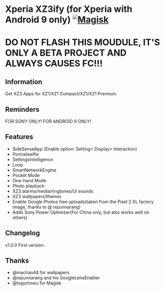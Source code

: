 # Xperia XZ3ify (for Xperia with Android 9 only) [![Magisk](https://img.shields.io/badge/Magisk-17%2B-00B39B.svg?style=flat-square)](https://forum.xda-developers.com/apps/magisk/official-magisk-v7-universal-systemless-t3473445)
</p>

# DO NOT FLASH THIS MOUDULE, IT'S ONLY A BETA PROJECT AND ALWAYS CAUSES FC!!!
## Information
Get XZ3 Apps for XZ1/XZ1 Compact/XZ1/XZ1 Premium.

## Reminders
FOR SONY ONLY! FOR ANDROID 9 ONLY!

## Features
- SideSenseApp (Enable option: Setting> Display> Interaction)
- Portraitselfie
- SettingsIntelligence
- Loop
- SmartNetworkEngine
- Pocket Mode
- One-hand Mode
- Photo playback
- XZ3 alarms/media/ringtones/UI sounds
- XZ3 wallpapers/themes
- Enable Google Photos free uploads(taken from the Pixel 2 XL factory image, thanks to @ nipunnarang)
- Adds Sony Power Optimizer(For China only, but also works well on others)

## Changelog
v1.0.0 First version.

## Thanks
- @machao44 for wallpapers
- @nipunnarang and his GoogleLensEnabler
- @topjohnwu for Magisk

